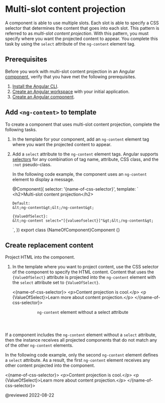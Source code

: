 # Multi-slot content projection

A component is able to use multiple slots.
Each slot is able to specify a CSS selector that determines the content that goes into each slot.
This pattern is referred to as *multi-slot content projection*.
With this pattern, you must specify where you want the projected content to appear.
You complete this task by using the `select` attribute of the `ng-content` element tag.

## Prerequisites

Before you work with multi-slot content projection in an Angular [component][AioGuideGlossaryComponent], verify that you have met the following prerequisites.

1.  [Install the Angular CLI][AioGuideSetupLocalInstallTheAngularCli].
1.  [Create an Angular workspace][AioGuideSetupLocalCreateAWorkspaceAndInitialApplication] with your initial application.
1.  [Create an Angular component][AioGuideComponentCreate].

## Add `<ng-content>` to template

To create a component that uses multi-slot content projection, complete the following tasks.

1.  In the template for your component, add an `ng-content` element tag where you want the projected content to appear.
1.  Add a `select` attribute to the `ng-content` element tags.
    Angular supports [selectors][MdnDocsWebCssCssSelectors] for any combination of tag name, attribute, CSS class, and the `:not` pseudo-class.

    In the following code example, the component uses an `ng-content` element to display a message.

    <code-example format="typescript" header="Add ng-content to template" language="typescript">

    &commat;Component({
      selector: '{name-of-css-selector}',
      template: &grave;
        &lt;h2&gt;Multi-slot content projection&lt;/h2&gt;

        Default:
        &lt;ng-content&gt;&lt;/ng-content&gt;

        {ValueOfSelect}:
        &lt;ng-content select="[{valueofselect}]"&gt;&lt;/ng-content&gt;
      &grave;,
    })
    export class &lcub;NameOfComponent&rcub;Component {}

    </code-example>

## Create replacement content

Project HTML into the component.

1.  In the template where you want to project content, use the CSS selector of the component to specify the HTML content.
    Content that uses the `{ValueOfSelect}` attribute is projected into the `ng-content` element with the `select` attribute set to `{ValueOfSelect}`.

    <code-example format="html" header="Create content for ng-content" language="html">

    &lt;{name-of-css-selector}&gt;
      &lt;p&gt;Content projection is cool.&lt;/p&gt;
      &lt;p {ValueOfSelect}&gt;Learn more about content projection.&lt;/p&gt;
    &lt;/{name-of-css-selector}&gt;

    </code-example>

<div class="callout is-helpful">

<header><code>ng-content</code> element without a select attribute</header>

If a component includes the `ng-content` element without a `select` attribute, then the instance receives all projected components that do not match any of the other `ng-content` elements.

In the following code example, only the second `ng-content` element defines a `select` attribute.
As a result, the first `ng-content` element receives any other content projected into the component.

<code-example format="html" header="Create content for ng-content" language="html">

&lt;{name-of-css-selector}&gt;
  &lt;p&gt;Content projection is cool.&lt;/p&gt;
  &lt;p {ValueOfSelect}&gt;Learn more about content projection.&lt;/p&gt;
&lt;/{name-of-css-selector}&gt;

</code-example>

</div>

<!-- links -->

[AioGuideComponentCreate]: guide/component/component-create "Create an Angular component | Angular"

[AioGuideGlossaryComponent]: guide/glossary#component "component - Glossary | Angular"

[AioGuideSetupLocalCreateAWorkspaceAndInitialApplication]: guide/setup-local#create-a-workspace-and-initial-application "Create a workspace and initial application - Setting up the local environment and workspace | Angular"

[AioGuideSetupLocalInstallTheAngularCli]: guide/setup-local#install-the-angular-cli "Install the Angular CLI - Setting up the local environment and workspace | Angular"

<!-- external links -->

[MdnDocsWebCssCssSelectors]: https://developer.mozilla.org/docs/Web/CSS/CSS_Selectors "CSS selectors | MDN"

<!-- end links -->

@reviewed 2022-08-22
